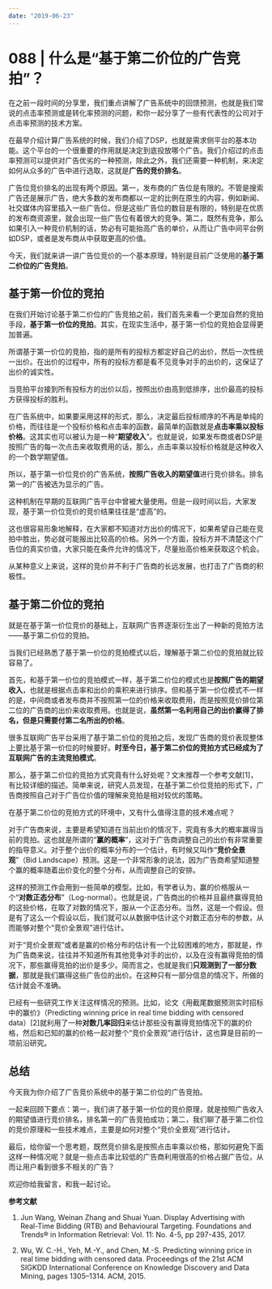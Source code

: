 ```yaml
---
date: "2019-06-23"
---  
```

      
# 088 | 什么是“基于第二价位的广告竞拍”？
在之前一段时间的分享里，我们重点讲解了广告系统中的回馈预测，也就是我们常说的点击率预测或是转化率预测的问题，和你一起分享了一些有代表性的公司对于点击率预测的技术方案。

在最早介绍计算广告系统的时候，我们介绍了DSP，也就是需求侧平台的基本功能。这个平台的一个很重要的作用就是决定到底投放哪个广告。我们介绍过的点击率预测可以提供对广告优劣的一种预测，除此之外，我们还需要一种机制，来决定如何从众多的广告中进行选取，这就是**广告的竞价排名**。

广告位竞价排名的出现有两个原因。第一，发布商的广告位是有限的。不管是搜索广告还是展示广告，绝大多数的发布商都以一定的比例在原生的内容，例如新闻、社交媒体内容里插入一些广告位。但是这些广告位的数目是有限的，特别是在优质的发布商资源里，就会出现一些广告位有着很大的竞争。第二，既然有竞争，那么如果引入一种竞价机制的话，势必有可能抬高广告的单价，从而让广告中间平台例如DSP，或者是发布商从中获取更高的价值。

今天，我们就来讲一讲广告位竞价的一个基本原理，特别是目前广泛使用的**基于第二价位的广告竞拍**。

## 基于第一价位的竞拍

在我们开始讨论基于第二价位的广告竞拍之前，我们首先来看一个更加自然的竞拍手段，**基于第一价位的竞拍**。其实，在现实生活中，基于第一价位的竞拍会显得更加普遍。

<!-- [[[read_end]]] -->

所谓基于第一价位的竞拍，指的是所有的投标方都定好自己的出价，然后一次性统一出价。在出价的过程中，所有的投标方都是看不见竞争对手的出价的，这保证了出价的诚实性。

当竞拍平台接到所有投标方的出价以后，按照出价由高到低排序，出价最高的投标方获得投标的胜利。

在广告系统中，如果要采用这样的形式，那么，决定最后投标顺序的不再是单纯的价格，而往往是一个投标价格和点击率的函数，最简单的函数就是**点击率乘以投标价格**。这其实也可以被认为是一种“**期望收入**”。也就是说，如果发布商或者DSP是按照广告的每一次点击来收取费用的话，那么，点击率乘以投标价格就是这种收入的一个数学期望值。

所以，基于第一价位竞价的广告系统，**按照广告收入的期望值**进行竞价排名。排名第一的广告被选为显示的广告。

这种机制在早期的互联网广告平台中曾被大量使用。但是一段时间以后，大家发现，基于第一价位竞价的竞价结果往往是“虚高”的。

这也很容易形象地解释，在大家都不知道对方出价的情况下，如果希望自己能在竞拍中胜出，势必就可能报出比较高的价格。另外一个方面，投标方并不清楚这个广告位的真实价值，大家只能在条件允许的情况下，尽量抬高价格来获取这个机会。

从某种意义上来说，这样的竞价并不利于广告商的长远发展，也打击了广告商的积极性。

## 基于第二价位的竞拍

就是在基于第一价位竞价的基础上，互联网广告界逐渐衍生出了一种新的竞拍方法——基于第二价位的竞拍。

当我们已经熟悉了基于第一价位的竞拍模式以后，理解基于第二价位的竞拍就比较容易了。

首先，和基于第一价位的竞拍模式一样，基于第二价位的模式也是**按照广告的期望收入**，也就是根据点击率和出价的乘积来进行排序。但和基于第一价位模式不一样的是，中间商或者发布商并不按照第一位的价格来收取费用，而是按照竞价排位第二位的广告商的出价来收取费用。也就是说，**虽然第一名利用自己的出价赢得了排名，但是只需要付第二名所出的价格**。

很多互联网广告平台采用了基于第二价位的竞拍之后，发现广告商的竞价表现整体上要比基于第一价位的时候要好。**时至今日，基于第二价位的竞拍方式已经成为了互联网广告的主流竞拍模式**。

那么，基于第二价位的竞拍方式究竟有什么好处呢？文末推荐一个参考文献\[1\]，有比较详细的描述。简单来说，研究人员发现，在基于第二价位竞拍的形式下，广告商按照自己对于广告位价值的理解来竞拍是相对较优的策略。

在基于第二价位的竞拍方式的环境中，又有什么值得注意的技术难点呢？

对于广告商来说，主要是希望知道在当前出价的情况下，究竟有多大的概率赢得当前的竞拍。这也就是所谓的“**赢的概率**”，这对于广告商调整自己的出价有非常重要的指导意义。对于整个出价的概率分布的一个估计，有时候又叫作“**竞价全景观**”（Bid Landscape）预测。这是一个非常形象的说法，因为广告商希望知道整个赢的概率随着出价变化的整个分布，从而调整自己的安排。

这样的预测工作会用到一些简单的模型。比如，有学者认为，赢的价格服从一个“**对数正态分布**”（Log-normal）。也就是说，广告商出的价格并且最终赢得竞拍的这些价格，在取了对数的情况下，服从一个正态分布。当然，这是一个假设。但是有了这么一个假设以后，我们就可以从数据中估计这个对数正态分布的参数，从而能够对整个“竞价全景观”进行估计。

对于“竞价全景观”或者是赢的价格分布的估计有一个比较困难的地方，那就是，作为广告商来说，往往并不知道所有其他竞争对手的出价，以及在没有赢得竞拍的情况下，那些赢得竞拍的出价是多少。简而言之，也就是我们**只观测到了一部分数据**，那就是我们赢得这些广告位的出价。在这种只有一部分信息的情况下，所做的估计就会不准确。

已经有一些研究工作关注这样情况的预测。比如，论文《用截尾数据预测实时招标中的赢价》（Predicting winning price in real time bidding with censored data）\[2\]就利用了一种**对数几率回归**来估计那些没有赢得竞拍情况下的赢的价格，然后和已知的赢的价格一起对整个“竞价全景观”进行估计，这也算是目前的一项前沿研究。

## 总结

今天我为你介绍了广告竞价系统中的基于第二价位的广告竞拍。

一起来回顾下要点：第一，我们讲了基于第一价位的竞价原理，就是按照广告收入的期望值进行竞价排名，排名第一的广告竞拍成功；第二，我们聊了基于第二价位的竞价原理和一些技术难点，主要是如何对整个“竞价全景观”进行估计。

最后，给你留一个思考题，既然竞价排名是按照点击率乘以价格，那如何避免下面这样一种情况呢？就是一些点击率比较低的广告商利用很高的价格占据广告位，从而让用户看到很多不相关的广告？

欢迎你给我留言，和我一起讨论。

**参考文献**

1.  Jun Wang, Weinan Zhang and Shuai Yuan. Display Advertising with Real-Time Bidding \(RTB\) and Behavioural Targeting. Foundations and Trends® in Information Retrieval: Vol. 11: No. 4-5, pp 297-435, 2017.

2.  Wu, W. C.-H., Yeh, M.-Y., and Chen, M.-S. Predicting winning price in real time bidding with censored data. Proceedings of the 21st ACM SIGKDD International Conference on Knowledge Discovery and Data Mining, pages 1305–1314. ACM, 2015.